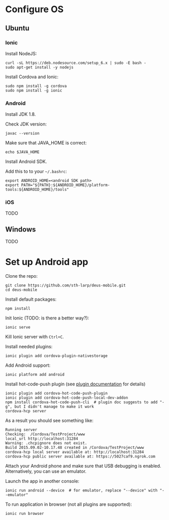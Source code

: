 # Configure OS

## Ubuntu

### Ionic

Install NodeJS:

    curl -sL https://deb.nodesource.com/setup_6.x | sudo -E bash -
    sudo apt-get install -y nodejs

Install Cordova and Ionic:

    sudo npm install -g cordova
    sudo npm install -g ionic


### Android

Install JDK 1.8.

Check JDK version:

    javac --version

Make sure that JAVA_HOME is correct:

    echo $JAVA_HOME

Install Android SDK.

Add this to to your `~/.bashrc`:

    export ANDROID_HOME=<android SDK path>
    export PATH="${PATH}:${ANDROID_HOME}/platform-tools:${ANDROID_HOME}/tools"


### iOS

TODO



## Windows

TODO



# Set up Android app

Clone the repo:

    git clone https://github.com/sth-larp/deus-mobile.git
    cd deus-mobile

Install default packages:

    npm install

Init Ionic (TODO: is there a better way?):

    ionic serve

Kill Ionic server with `Ctrl+C`.

Install needed plugins:

    ionic plugin add cordova-plugin-nativestorage

Add Android support:

    ionic platform add android

Install hot-code-push plugin (see [plugin documentation](https://github.com/nordnet/cordova-hot-code-push/wiki/Quick-start-guide-for-Ionic-project) for details)

    ionic plugin add cordova-hot-code-push-plugin
    ionic plugin add cordova-hot-code-push-local-dev-addon
    npm install cordova-hot-code-push-cli  # plugin doc suggests to add "-g", but I didn't manage to make it work
    cordova-hcp server

As a result you should see something like:

    Running server
    Checking:  /Cordova/TestProject/www
    local_url http://localhost:31284
    Warning: .chcpignore does not exist.
    Build 2015.09.02-10.17.48 created in /Cordova/TestProject/www
    cordova-hcp local server available at: http://localhost:31284
    cordova-hcp public server available at: https://5027caf9.ngrok.com

Attach your Android phone and make sure that USB debugging is enabled. Alternatively, you can use an emulator.

Launch the app in another console:

    ionic run android --device  # for emulator, replace "--device" with "--emulator"

To run application in browser (not all plugins are supported):
    
    ionic run browser